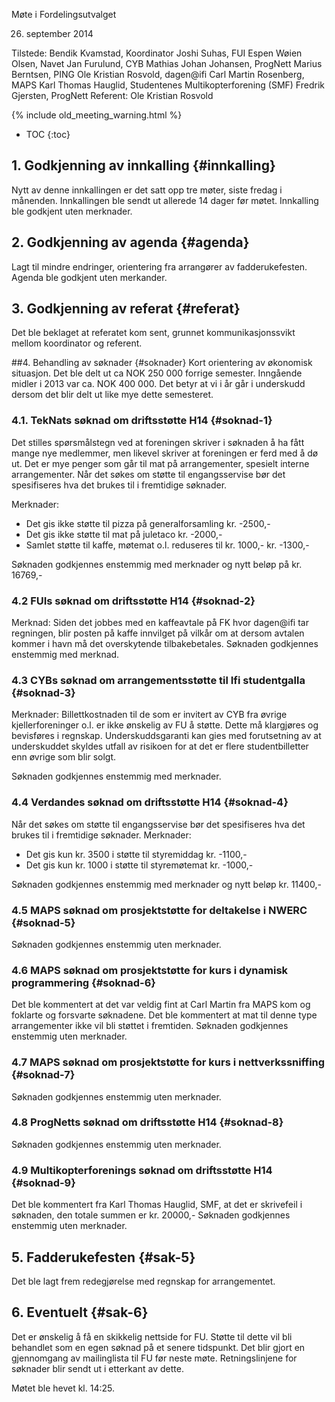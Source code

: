 Møte i Fordelingsutvalget

26. september 2014

Tilstede:
Bendik Kvamstad, Koordinator
Joshi Suhas, FUI
Espen Wøien Olsen, Navet
Jan Furulund, CYB
Mathias Johan Johansen, ProgNett
Marius Berntsen, PING
Ole Kristian Rosvold, dagen@ifi
Carl Martin Rosenberg, MAPS
Karl Thomas Hauglid, Studentenes Multikopterforening (SMF)
Fredrik Gjersten, ProgNett
Referent: Ole Kristian Rosvold

{% include old_meeting_warning.html %}

* TOC {:toc}

## 1. Godkjenning av innkalling {#innkalling}
Nytt av denne innkallingen er det satt opp tre møter, siste fredag i månenden. Innkallingen ble sendt ut allerede 14 dager før møtet.
Innkalling ble godkjent uten merknader.

## 2. Godkjenning av agenda {#agenda}
Lagt til mindre endringer, orientering fra arrangører av fadderukefesten.
Agenda ble godkjent uten merkander.

## 3. Godkjenning av referat {#referat}
Det ble beklaget at referatet kom sent, grunnet kommunikasjonssvikt mellom koordinator og referent.

##4. Behandling av søknader {#soknader}
Kort orientering av økonomisk situasjon. Det ble delt ut ca NOK 250 000 forrige semester.
Inngående midler i 2013 var ca. NOK 400 000. Det betyr at vi i år går i underskudd dersom det blir delt ut like mye dette semesteret.

### 4.1. TekNats søknad om driftsstøtte H14 {#soknad-1}
Det stilles spørsmålstegn ved at foreningen skriver i søknaden å ha fått mange nye medlemmer, men likevel skriver at foreningen er ferd med å dø ut.
Det er mye penger som går til mat på arrangementer, spesielt interne arrangementer. Når det søkes om støtte til engangsservise bør det spesifiseres hva det brukes til i fremtidige søknader.

Merknader:
- Det gis ikke støtte til pizza på generalforsamling kr. -2500,-
- Det gis ikke støtte til mat på juletaco kr. -2000,-
- Samlet støtte til kaffe, møtemat o.l. reduseres til kr. 1000,- kr. -1300,-

Søknaden godkjennes enstemmig med merknader og nytt beløp på kr. 16769,-

### 4.2 FUIs søknad om driftsstøtte H14 {#soknad-2}
Merknad: Siden det jobbes med en kaffeavtale på FK hvor dagen@ifi tar regningen, blir posten på kaffe innvilget på vilkår om at dersom avtalen kommer i havn må det overskytende tilbakebetales.
Søknaden godkjennes enstemmig med merknad.

### 4.3 CYBs søknad om arrangementsstøtte til Ifi studentgalla {#soknad-3}
Merknader: Billettkostnaden til de som er invitert av CYB fra øvrige kjellerforeninger o.l. er ikke ønskelig av FU å støtte. Dette må klargjøres og bevisføres i regnskap.
Underskuddsgaranti kan gies med forutsetning av at underskuddet skyldes utfall av risikoen for at det er flere studentbilletter enn øvrige som blir solgt.

Søknaden godkjennes enstemmig med merknader.

### 4.4 Verdandes søknad om driftsstøtte H14 {#soknad-4}
Når det søkes om støtte til engangsservise bør det spesifiseres hva det brukes til i fremtidige søknader.
Merknader: 
- Det gis kun kr. 3500 i støtte til styremiddag kr. -1100,-
- Det gis kun kr. 1000 i støtte til styremøtemat kr. -1000,-

Søknaden godkjennes enstemmig med merknader og nytt beløp kr. 11400,-

### 4.5 MAPS søknad om prosjektstøtte for deltakelse i NWERC {#soknad-5}
Søknaden godkjennes enstemmig uten merknader.

### 4.6 MAPS søknad om prosjektstøtte for kurs i dynamisk programmering {#soknad-6}
Det ble kommentert at det var veldig fint at Carl Martin fra MAPS kom og foklarte og forsvarte søknadene. Det ble kommentert at mat til denne type arrangementer ikke vil bli støttet i fremtiden.
Søknaden godkjennes enstemmig uten merknader.

### 4.7 MAPS søknad om prosjektstøtte for kurs i nettverkssniffing {#soknad-7}
Søknaden godkjennes enstemmig uten merknader.

### 4.8 ProgNetts søknad om driftsstøtte H14 {#soknad-8}
Søknaden godkjennes enstemmig uten merknader.

### 4.9 Multikopterforenings søknad om driftsstøtte H14 {#soknad-9}
Det ble kommentert fra Karl Thomas Hauglid, SMF, at det er skrivefeil i søknaden, den totale summen er kr. 20000,-
Søknaden godkjennes enstemmig uten merknader.

## 5. Fadderukefesten {#sak-5}
Det ble lagt frem redegjørelse med regnskap for arrangementet.

## 6. Eventuelt {#sak-6}
Det er ønskelig å få en skikkelig nettside for FU. Støtte til dette vil bli behandlet som en egen søknad på et senere tidspunkt.
Det blir gjort en gjennomgang av mailinglista til FU før neste møte. Retningslinjene for søknader blir sendt ut i etterkant av dette.

Møtet ble hevet kl. 14:25.
